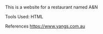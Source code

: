 This is a website for a restaurant named A&N

Tools Used:
HTML

References
https://www.yangs.com.au
